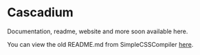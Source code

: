# Cascadium

Documentation, readme, website and more soon available here.

You can view the old README.md from SimpleCSSCompiler [here](https://github.com/CypherPotato/cascadium/blob/049c3e7ec17c7653e392a7ba1c6425ed9bbfdf14/README.md).